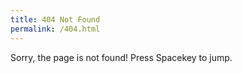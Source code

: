 ```yaml
---
title: 404 Not Found
permalink: /404.html
---
```

Sorry, the page is not found! Press Spacekey to jump.

<html>
    <head>
        <meta charset="UTF-8">
        <title>Chrome Dinosaur Game</title>
        <link rel="stylesheet" href="{{site.baseurl}}/css/dino.css">
    </head>
<body>
    <canvas id="game" height="400" width="800">
    </canvas>
    <script src="{{site.baseurl}}/js/dino.js"></script>
</body>
</html>